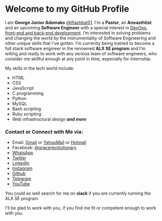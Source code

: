 # Welcome to my GitHub Profile
I am **George Junior Adomako** [@tflashbat51](https://github.com/flashbat51). I'm a **Pastor**, an **Aneasthtist** and an upcoming **Software Engineer** with a special interest in <u>DevOps, front-end and back-end development</u>. I’m interested in solving problems and changing the world by the instrumentality of Software Engineering and other unique skills that I've gotten. I’m currently being trained to become a full stack software engineer in the renowned **ALX SE program** and I’m willing and ready to work with any serious team of software engineers, who consider me skillful enough at any point in time, especially for internship.

My skills in the tech world include:
- HTML
- CSS
- JavaScript
- C programming
- Python
- MySQL
- Bash scripting
- Ruby scripting 
- Web infrastructural design ***and more***

### Contact or Connect with Me via:
- Email: [Gmail](mailto:georgeadomakojnr51@gmail.com) or [YahooMail](mailto:georgeadomako51@yahoo.in) or [Hotmail](mailto:georgeadomakojnr51@hotmail.com)
- Facebook: [@gracerevolutionary](https://facebook.com/gracerevolutionary)
- [WhatsApp](https://wa.me/qr/S2DHKFDP5RFBN1)
- [Twitter](https://twitter.com/adomako_jnr)
- [LinkedIn](https://www.linkedin.com/in/george-junior-adomako-68a18618b)
- [Instagram](https://instagram.com/amanofvalor)
- [Github](https://github.com/flashbat51)
- [Telegram](https://telegram.com/@ojumet)
- [YouTube](https://youtube.com/@georgejunioradomako4389)

You could as well search for me on **slack** if you are currently running the ALX SE program

I'll be glad to work with you, if you find me fit or competent enough to work with you.

<!--
**flashbat51/flashbat51** is a ✨ _special_ ✨ repository because its `README.md` (this file) appears on your GitHub profile.
-->

